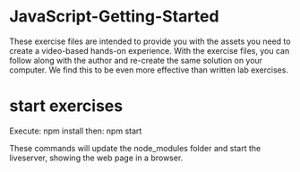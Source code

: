 # JavaScript-Getting-Started
These exercise files are intended to provide you with the assets you need to create a video-based hands-on experience. With the exercise files, you can follow along with the author and re-create the same solution on your computer. We find this to be even more effective than written lab exercises.

# start exercises
Execute:  npm install
then:     npm start

These commands will update the node_modules folder and start the liveserver, showing the web page in a browser.
